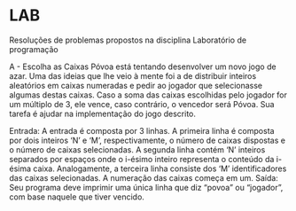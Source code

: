 # LAB
Resoluções de problemas propostos na disciplina Laboratório de programação


A - 
Escolha as Caixas
Póvoa está tentando desenvolver um novo jogo de azar. Uma das ideias que lhe veio à
mente foi a de distribuir inteiros aleatórios em caixas numeradas e pedir ao jogador que
selecionasse algumas destas caixas. Caso a soma das caixas escolhidas pelo jogador for
um múltiplo de 3, ele vence, caso contrário, o vencedor será Póvoa. Sua tarefa é ajudar
na implementação do jogo descrito.

Entrada:
A entrada é composta por 3 linhas. A primeira linha é composta por dois inteiros ‘N’ e ‘M’,
respectivamente, o número de caixas dispostas e o número de caixas selecionadas. A
segunda linha contém ‘N’ inteiros separados por espaços onde o i-ésimo inteiro
representa o conteúdo da i-ésima caixa. Analogamente, a terceira linha consiste dos ‘M’
identificadores das caixas selecionadas. A numeração das caixas começa em um.
Saída:
Seu programa deve imprimir uma única linha que diz “povoa” ou “jogador”, com base
naquele que tiver vencido.

